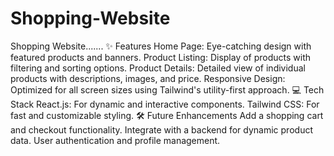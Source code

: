 # Shopping-Website
Shopping Website.......
✨ Features
Home Page: Eye-catching design with featured products and banners.
Product Listing: Display of products with filtering and sorting options.
Product Details: Detailed view of individual products with descriptions, images, and price.
Responsive Design: Optimized for all screen sizes using Tailwind's utility-first approach.
💻 Tech Stack
React.js: For dynamic and interactive components.
Tailwind CSS: For fast and customizable styling.
🛠️ Future Enhancements
Add a shopping cart and checkout functionality.
Integrate with a backend for dynamic product data.
User authentication and profile management.
